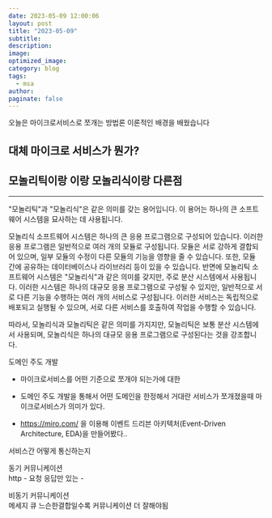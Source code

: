 ```yaml
---
date: 2023-05-09 12:00:06
layout: post
title: "2023-05-09"
subtitle:
description:
image:
optimized_image: 
category: blog
tags: 
  - msa
author:
paginate: false
---
```


오늘은 마이크로서비스로 쪼개는 방법론 이론적인 배경을 배웠습니다



## 대체 마이크로 서비스가 뭔가? 


## 모놀리틱이랑 이랑 모놀리식이랑 다른점
---
   "모놀리틱"과 "모놀리식"은 같은 의미를 갖는 용어입니다. 이 용어는 하나의 큰 소프트웨어 시스템을 묘사하는 데 사용됩니다.
    
  모놀리식 소프트웨어 시스템은 하나의 큰 응용 프로그램으로 구성되어 있습니다. 이러한 응용 프로그램은 일반적으로 여러 개의 모듈로 구성됩니다. 모듈은 서로 강하게 결합되어 있으며, 일부 모듈의 수정이 다른 모듈의 기능을 영향을 줄 수 있습니다. 또한, 모듈 간에 공유하는 데이터베이스나 라이브러리 등이 있을 수 있습니다.
  반면에 모놀리틱 소프트웨어 시스템은 "모놀리식"과 같은 의미를 갖지만, 주로 분산 시스템에서 사용됩니다. 이러한 시스템은 하나의 대규모 응용 프로그램으로 구성될 수 있지만, 일반적으로 서로 다른 기능을 수행하는 여러 개의 서비스로 구성됩니다. 이러한 서비스는 독립적으로 배포되고 실행될 수 있으며, 서로 다른 서비스를 호출하여 작업을 수행할 수 있습니다.
 
  따라서, 모놀리식과 모놀리틱은 같은 의미를 가지지만, 모놀리틱은 보통 분산 시스템에서 사용되며, 모놀리식은 하나의 대규모 응용 프로그램으로 구성된다는 것을 강조합니다.




도메인 주도 개발 
- 마이크로서비스를 어떤 기준으로 쪼개야 되는가에 대한 

- 도메인 주도 개발을 통해서 어떤 도메인을 한정해서 거대란 서비스가 쪼개졌을때 마이크로서비스가 의미가 있다.

- https://miro.com/ 을 이용해 이벤트 드리븐 아키텍처(Event-Driven Architecture, EDA)을 만들어봤다..

서비스간 어떻게 통신하는지 

  동기 커뮤니케이션              
  http - 요청 응답만 있는 -

  비동기 커뮤니케이션          
  메세지 큐  느슨한결합일수록 커뮤니케이션 더 잘해야됨 



